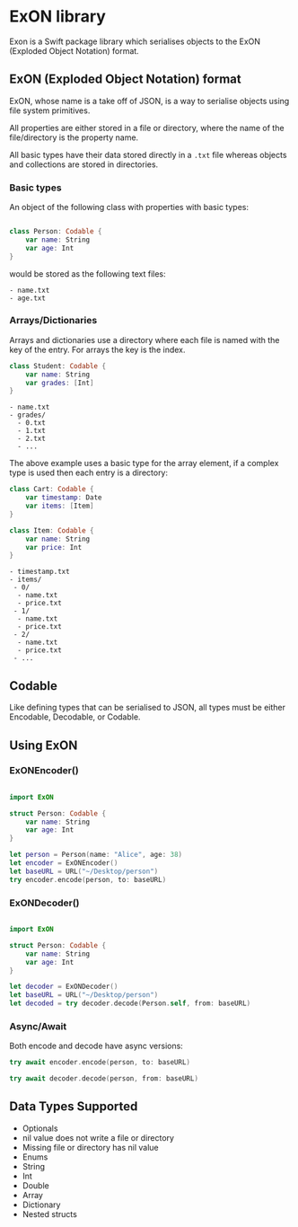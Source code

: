 # ExON library

Exon is a Swift package library which serialises objects to the ExON (Exploded Object Notation) format.

## ExON (Exploded Object Notation) format

ExON, whose name is a take off of JSON, is a way to serialise objects using file system primitives.

All properties are either stored in a file or directory, where the name of the file/directory is the property name.

All basic types have their data stored directly in a `.txt` file whereas objects and collections are stored in directories.

### Basic types

An object of the following class with properties with basic types:

```swift

class Person: Codable {
    var name: String
    var age: Int
}

```

would be stored as the following text files:

```
- name.txt
- age.txt
```

### Arrays/Dictionaries

Arrays and dictionaries use a directory where each file is named with the key of the entry. For arrays the key is the index.

```swift
class Student: Codable {
    var name: String
    var grades: [Int]
}
```

```
- name.txt
- grades/
  - 0.txt
  - 1.txt
  - 2.txt
  - ...

```

The above example uses a basic type for the array element, if a complex type is used then each entry is a directory:

```swift
class Cart: Codable {
    var timestamp: Date
    var items: [Item]
}

class Item: Codable {
    var name: String
    var price: Int
}
```

```
- timestamp.txt
- items/
 - 0/
  - name.txt
  - price.txt
 - 1/
  - name.txt
  - price.txt
 - 2/
  - name.txt
  - price.txt
 - ...
```

## Codable

Like defining types that can be serialised to JSON, all types must be either Encodable, Decodable, or Codable.

## Using ExON

### ExONEncoder()

```swift

import ExON

struct Person: Codable {
    var name: String
    var age: Int
}

let person = Person(name: "Alice", age: 38)
let encoder = ExONEncoder()
let baseURL = URL("~/Desktop/person")
try encoder.encode(person, to: baseURL)
```

### ExONDecoder()

```swift

import ExON

struct Person: Codable {
    var name: String
    var age: Int
}

let decoder = ExONDecoder()
let baseURL = URL("~/Desktop/person")
let decoded = try decoder.decode(Person.self, from: baseURL)
```

### Async/Await

Both encode and decode have async versions:

```swift
try await encoder.encode(person, to: baseURL)
```

```swift
try await decoder.decode(person, from: baseURL)
```

## Data Types Supported

- Optionals
 - nil value does not write a file or directory
 - Missing file or directory has nil value
- Enums
- String
- Int
- Double
- Array
- Dictionary
- Nested structs

